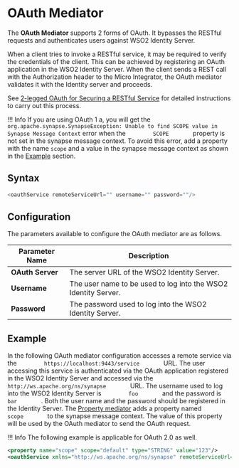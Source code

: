 # OAuth Mediator

The **OAuth Mediator** supports 2 forms of OAuth. It bypasses the RESTful requests and authenticates users against WSO2 Identity Server.

When a client tries to invoke a RESTful service, it may be required to verify the credentials of the client. This can be achieved by registering an OAuth application in the WSO2 Identity Server. When the client sends a REST call with the Authorization header to the Micro Integrator, the OAuth mediator validates it with the Identity server and proceeds.

See [2-legged OAuth for Securing a RESTful Service](https://docs.wso2.com/display/IS570/2-legged+OAuth+for+Securing+a+RESTful+Service) for detailed instructions to carry out this process.

!!! Info
	If you are using OAuth 1 a, you will get the `org.apache.synapse.SynapseException: Unable to find SCOPE value in Synapse Message Context` error when the `         SCOPE        ` property is not set in the synapse message context. To avoid this error, add a property with the name `scope` and a value in the synapse message context as shown in the [Example](#example) section.

## Syntax

``` java
<oauthService remoteServiceUrl="" username="" password=""/>
```

## Configuration

The parameters available to configure the OAuth mediator are as follows.

| Parameter Name   | Description                                                    |
|------------------|----------------------------------------------------------------|
| **OAuth Server** | The server URL of the WSO2 Identity Server.                    |
| **Username**     | The user name to be used to log into the WSO2 Identity Server. |
| **Password**     | The password used to log into the WSO2 Identity Server.        |
  
## Example

In the following OAuth mediator configuration accesses a remote service
via the `         https://localhost:9443/service        ` URL. The user
accessing this service is authenticated via the OAuth application
registered in the WSO2 Identity Server and accessed via the
`         http://ws.apache.org/ns/synapse        ` URL. The username
used to log into the WSO2 Identity Server is `         foo        ` and
the password is `         bar        ` . Both the user name and the
password should be registered in the Identity Server. The [Property mediator](property-Mediator.md) adds a property named
`         scope        ` to the synapse message context. The value of
this property will be used by the OAuth mediator to send the OAuth
request.

!!! Info
	The following example is applicable for OAuth 2.0 as well.

``` xml
<property name="scope" scope="default" type="STRING" value="123"/>
<oauthService xmlns="http://ws.apache.org/ns/synapse" remoteServiceUrl="https://localhost:9443/services" username="foo" password="bar" />
```
